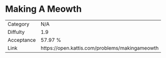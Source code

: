 # Making A Meowth

<table>
    <tr>
        <td>Category</td>
        <td>N/A</td>
    </tr>
    <tr>
        <td>Diffulty</td>
        <td>1.9</td>
    </tr>
    <tr>
        <td>Acceptance</td>
        <td>57.97 %</td>
    </tr>
    <tr>
        <td>Link</td>
        <td>https://open.kattis.com/problems/makingameowth</td>
    </tr>
</table>